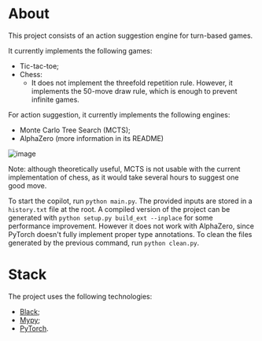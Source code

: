 # About

This project consists of an action suggestion engine for turn-based games.

It currently implements the following games:
- Tic-tac-toe;
- Chess:
  - It does not implement the threefold repetition rule. However, it implements the 50-move draw rule, which is enough to prevent infinite games.

For action suggestion, it currently implements the following engines:
- Monte Carlo Tree Search (MCTS);
- AlphaZero (more information in its README)

![image](https://github.com/user-attachments/assets/f0025229-d2df-4b0d-8f1e-05781bb38fad)

Note: although theoretically useful, MCTS is not usable with the current implementation of chess, as it would take several hours to suggest one good move.

To start the copilot, run `python main.py`. The provided inputs are stored in a `history.txt` file at the root. A compiled version of the project can be generated with `python setup.py build_ext --inplace` for some performance improvement. However it does not work with AlphaZero, since PyTorch doesn't fully implement proper type annotations. To clean the files generated by the previous command, run `python clean.py`.

# Stack

The project uses the following technologies:
- [Black](https://pypi.org/project/black/);
- [Mypy](https://pypi.org/project/mypy/);
- [PyTorch](https://pytorch.org/).
